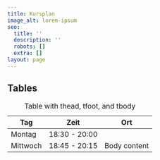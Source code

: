 ```yaml
---
title: Kursplan
image_alt: lorem-ipsum
seo:
  title: ''
  description: ''
  robots: []
  extra: []
layout: page
---
```

## Tables

<div class="responsive-table">
  <table>
      <caption>Table with thead, tfoot, and tbody</caption>
    <thead>
      <tr>
        <th>Tag</th>
        <th>Zeit</th>
        <th>Ort</th>
      </tr>
    </thead>
    <tbody>
      <tr>
        <td>Montag</td>
        <td>18:30 - 20:00</td>
      </tr>
      <tr>
        <td>Mittwoch</td>
        <td>18:45 - 20:15</td>
        <td>Body content</td>
      </tr>
    </tbody>
    <tfoot>
    </tfoot>
  </table>
</div>